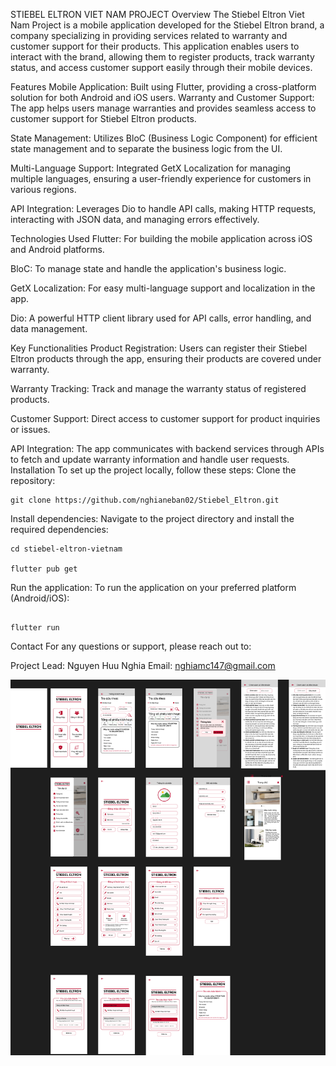 STIEBEL ELTRON VIET NAM PROJECT
Overview
The Stiebel Eltron Viet Nam Project is a mobile application developed for the Stiebel Eltron brand, a company specializing in providing services related to warranty and customer support for their products. This application enables users to interact with the brand, allowing them to register products, track warranty status, and access customer support easily through their mobile devices.

Features
Mobile Application: Built using Flutter, providing a cross-platform solution for both Android and iOS users.
Warranty and Customer Support: The app helps users manage warranties and provides seamless access to customer support for Stiebel Eltron products.

State Management: Utilizes BloC (Business Logic Component) for efficient state management and to separate the business logic from the UI.

Multi-Language Support: Integrated GetX Localization for managing multiple languages, ensuring a user-friendly experience for customers in various regions.

API Integration: Leverages Dio to handle API calls, making HTTP requests, interacting with JSON data, and managing errors effectively.

Technologies Used
Flutter: For building the mobile application across iOS and Android platforms.

BloC: To manage state and handle the application's business logic.

GetX Localization: For easy multi-language support and localization in the app.

Dio: A powerful HTTP client library used for API calls, error handling, and data management.

Key Functionalities
Product Registration: Users can register their Stiebel Eltron products through the app, ensuring their products are covered under warranty.

Warranty Tracking: Track and manage the warranty status of registered products.

Customer Support: Direct access to customer support for product inquiries or issues.

API Integration: The app communicates with backend services through APIs to fetch and update warranty information and handle user requests.
Installation
To set up the project locally, follow these steps:
Clone the repository:
````
git clone https://github.com/nghianeban02/Stiebel_Eltron.git
````

Install dependencies:
Navigate to the project directory and install the required dependencies:
````
cd stiebel-eltron-vietnam

flutter pub get
````

Run the application: To run the application on your preferred platform (Android/iOS):
````

flutter run
````


Contact
For any questions or support, please reach out to:

Project Lead: Nguyen Huu Nghia
Email: nghiamc147@gmail.com


![Alt text](lib/Stiebel%20Eltron%20Project.png)

